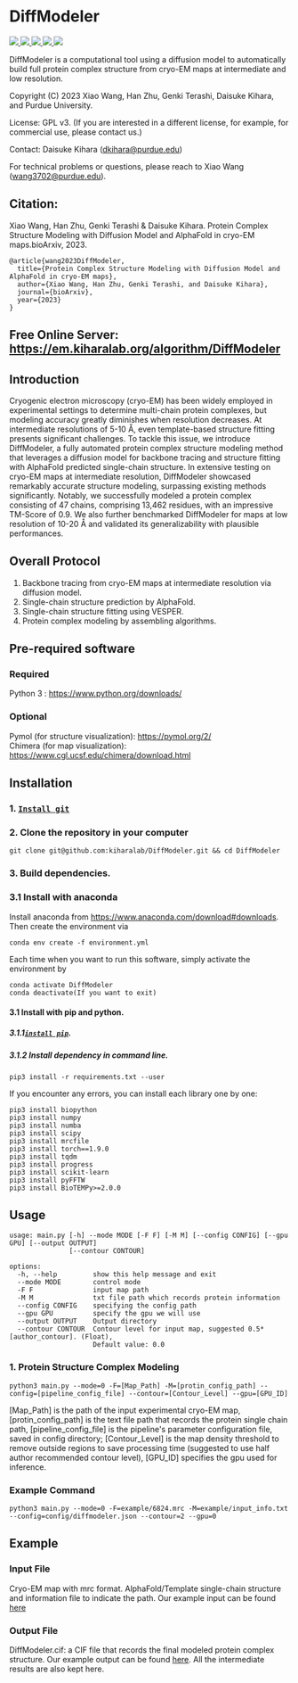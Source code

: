 
# DiffModeler
<a href="https://github.com/marktext/marktext/releases/latest">
   <img src="https://img.shields.io/badge/DiffModeler-v1.0.0-green">
   <img src="https://img.shields.io/badge/platform-Linux%20%7C%20Mac%20-green">
   <img src="https://img.shields.io/badge/Language-python3-green">
   <img src="https://img.shields.io/badge/dependencies-tested-green">
   <img src="https://img.shields.io/badge/licence-GNU-green">
</a>  

DiffModeler is a computational tool using a diffusion model to automatically build full protein complex structure from cryo-EM maps at intermediate and low resolution.  

Copyright (C) 2023 Xiao Wang, Han Zhu, Genki Terashi, Daisuke Kihara, and Purdue University. 

License: GPL v3. (If you are interested in a different license, for example, for commercial use, please contact us.) 

Contact: Daisuke Kihara (dkihara@purdue.edu)

For technical problems or questions, please reach to Xiao Wang (wang3702@purdue.edu).

## Citation:

Xiao Wang, Han Zhu, Genki Terashi & Daisuke Kihara. Protein Complex Structure Modeling with Diffusion Model and AlphaFold in cryo-EM maps.bioArxiv, 2023.
```
@article{wang2023DiffModeler,   
  title={Protein Complex Structure Modeling with Diffusion Model and AlphaFold in cryo-EM maps},   
  author={Xiao Wang, Han Zhu, Genki Terashi, and Daisuke Kihara},    
  journal={bioArxiv},    
  year={2023}    
}   
```

## Free Online Server: https://em.kiharalab.org/algorithm/DiffModeler

## Introduction
Cryogenic electron microscopy (cryo-EM) has been widely employed in experimental settings to determine multi-chain protein complexes, but modeling accuracy greatly diminishes when resolution decreases. At intermediate resolutions of 5-10 Å, even template-based structure fitting presents significant challenges. To tackle this issue, we introduce DiffModeler, a fully automated protein complex structure modeling method that leverages a diffusion model for backbone tracing and structure fitting with AlphaFold predicted single-chain structure. In extensive testing on cryo-EM maps at intermediate resolution, DiffModeler showcased remarkably accurate structure modeling, surpassing existing methods significantly. Notably, we successfully modeled a protein complex consisting of 47 chains, comprising 13,462 residues, with an impressive TM-Score of 0.9. We also further benchmarked DiffModeler for maps at low resolution of 10-20 Å and validated its generalizability with plausible performances. 

## Overall Protocol 
1) Backbone tracing from cryo-EM maps at intermediate resolution via diffusion model. 
2) Single-chain structure prediction by AlphaFold. 
3) Single-chain structure fitting using VESPER. 
4) Protein complex modeling by assembling algorithms. 

## Pre-required software
### Required 
Python 3 : https://www.python.org/downloads/   
### Optional
Pymol (for structure visualization): https://pymol.org/2/    
Chimera (for map visualization): https://www.cgl.ucsf.edu/chimera/download.html  

## Installation  
### 1. [`Install git`](https://git-scm.com/book/en/v2/Getting-Started-Installing-Git) 
### 2. Clone the repository in your computer 
```
git clone git@github.com:kiharalab/DiffModeler.git && cd DiffModeler
```

### 3. Build dependencies.   
### 3.1 Install with anaconda
Install anaconda from https://www.anaconda.com/download#downloads.
Then create the environment via
```commandline
conda env create -f environment.yml
```

Each time when you want to run this software, simply activate the environment by
```
conda activate DiffModeler
conda deactivate(If you want to exit) 
```
#### 3.1 Install with pip and python.
##### 3.1.1[`install pip`](https://pip.pypa.io/en/stable/installing/).
##### 3.1.2  Install dependency in command line.
```
pip3 install -r requirements.txt --user
```
If you encounter any errors, you can install each library one by one:
```
pip3 install biopython
pip3 install numpy
pip3 install numba
pip3 install scipy
pip3 install mrcfile
pip3 install torch==1.9.0
pip3 install tqdm
pip3 install progress
pip3 install scikit-learn
pip3 install pyFFTW
pip3 install BioTEMPy>=2.0.0
```

## Usage
```commandline
usage: main.py [-h] --mode MODE [-F F] [-M M] [--config CONFIG] [--gpu GPU] [--output OUTPUT]
               [--contour CONTOUR]

options:
  -h, --help         show this help message and exit
  --mode MODE        control mode
  -F F               input map path
  -M M               txt file path which records protein information
  --config CONFIG    specifying the config path
  --gpu GPU          specify the gpu we will use
  --output OUTPUT    Output directory
  --contour CONTOUR  Contour level for input map, suggested 0.5*[author_contour]. (Float),
                     Default value: 0.0
```
### 1. Protein Structure Complex Modeling
```commandline
python3 main.py --mode=0 -F=[Map_Path] -M=[protin_config_path] --config=[pipeline_config_file] --contour=[Contour_Level] --gpu=[GPU_ID]
```
[Map_Path] is the path of the input experimental cryo-EM map, [protin_config_path] is the text file path that records the protein single chain path, [pipeline_config_file] is the pipeline's parameter configuration file, saved in config directory; [Contour_Level] is the map density threshold to remove outside regions to save processing time (suggested to use half author recommended contour level), [GPU_ID] specifies the gpu used for inference.

### Example Command
```commandline
python3 main.py --mode=0 -F=example/6824.mrc -M=example/input_info.txt --config=config/diffmodeler.json --contour=2 --gpu=0
```
## Example
### Input File
Cryo-EM map with mrc format. 
AlphaFold/Template single-chain structure and information file to indicate the path.
Our example input can be found [here](https://github.com/kiharalab/DiffModeler/tree/master/example)

### Output File 
DiffModeler.cif: a CIF file that records the final modeled protein complex structure.
Our example output can be found [here](). All the intermediate results are also kept here. 
